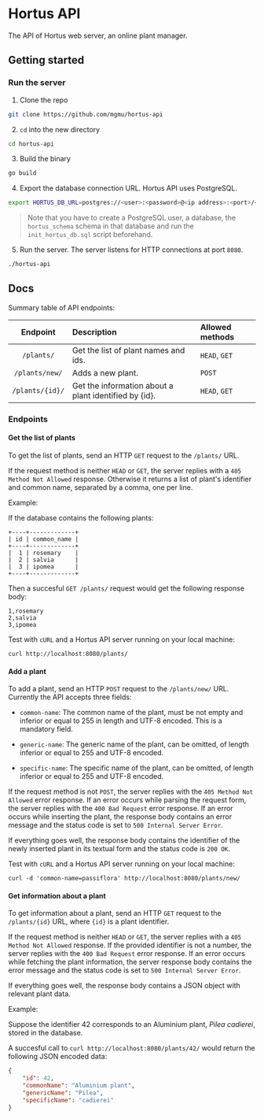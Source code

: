 # Hortus API
The API of Hortus web server, an online plant manager.

## Getting started
### Run the server
1. Clone the repo

```bash
git clone https://github.com/mgmu/hortus-api
```

2. `cd` into the new directory

```bash
cd hortus-api
```

3. Build the binary

```bash
go build
```

4. Export the database connection URL. Hortus API uses PostgreSQL.

```bash
export HORTUS_DB_URL=postgres://<user>:<password>@<ip address>:<port>/<database name>
```

> Note that you have to create a PostgreSQL user, a database, the
> `hortus_schema` schema in that database and run the `init_hortus_db.sql`
> script beforehand.

5. Run the server. The server listens for HTTP connections at port `8080`.

```bash
./hortus-api
```

## Docs
Summary table of API endpoints:

| Endpoint | Description | Allowed methods |
| :-:      | :-          | :-              |
| `/plants/` | Get the list of plant names and ids. | `HEAD`, `GET`|
| `/plants/new/` | Adds a new plant. | `POST` |
| `/plants/{id}/` | Get the information about a plant identified by {id}. | `HEAD`, `GET` |

### Endpoints
#### Get the list of plants
To get the list of plants, send an HTTP `GET` request to the `/plants/` URL.

If the request method is neither `HEAD` or `GET`, the server replies with a
`405 Method Not Allowed` response. Otherwise it returns a list of plant's
identifier and common name, separated by a comma, one per line.

Example:

If the database contains the following plants:

```
+----+-------------+
| id | common_name |
+----+-------------+
|  1 | rosemary    |
|  2 | salvia      |
|  3 | ipomea      |
+----+-------------+
```

Then a succesful `GET /plants/` request would get the following response body:

```
1,rosemary
2,salvia
3,ipomea
```

Test with `cURL` and a Hortus API server running on your local machine:

`
curl http://localhost:8080/plants/
`

#### Add a plant
To add a plant, send an HTTP `POST` request to the `/plants/new/` URL. Currently
the API accepts three fields:

- `common-name`: The common name of the plant, must be not empty and inferior or
equal to 255 in length and UTF-8 encoded. This is a mandatory field.

- `generic-name`: The generic name of the plant, can be omitted, of length
inferior or equal to 255 and UTF-8 encoded.

- `specific-name`: The specific name of the plant, can be omitted, of length
inferior or equal to 255 and UTF-8 encoded.

If the request method is not `POST`, the server replies with the
`405 Method Not Allowed` error response. If an error occurs while parsing the
request form, the server replies with the `400 Bad Request` error response. If
an error occurs while inserting the plant, the response body contains an error
message and the status code is set to `500 Internal Server Error`.

If everything goes well, the response body contains the identifier of the newly
inserted plant in its textual form and the status code is `200 OK`.

Test with `cURL` and a Hortus API server running on your local machine:

`
curl -d 'common-name=passiflora' http://localhost:8080/plants/new/
`

#### Get information about a plant
To get information about a plant, send an HTTP `GET` request to the
`/plants/{id}` URL, where `{id}` is a plant identifier.

If the request method is neither `HEAD` or `GET`, the server replies with a
`405 Method Not Allowed` response. If the provided identifier is not a number,
the server replies with the `400 Bad Request` error response. If an error occurs
while fetching the plant information, the server response body contains the
error message and the status code is set to `500 Internal Server Error`.

If everything goes well, the response body contains a JSON object with relevant
plant data.

Example:

Suppose the identifier 42 corresponds to an Aluminium plant, *Pilea cadierei*,
stored in the database.

A succesful call to `curl http://localhost:8080/plants/42/` would return the
following JSON encoded data:

```json
{
    "id": 42,
    "commonName": "Aluminium plant",
    "genericName": "Pilea",
    "specificName": "cadierei"
}
```

